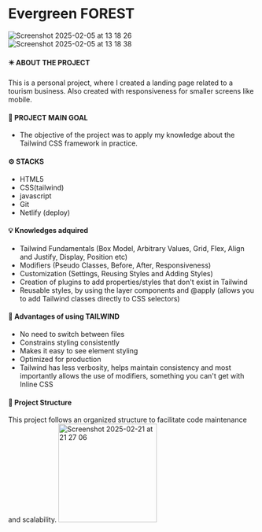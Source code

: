 # Evergreen FOREST  

![Screenshot 2025-02-05 at 13 18 26](https://github.com/user-attachments/assets/515ddf39-7841-4284-8710-15d0a88d2adb)
![Screenshot 2025-02-05 at 13 18 38](https://github.com/user-attachments/assets/36a4bd86-59b3-4208-b718-b9a49e17b466)


#### ✴️ ABOUT THE PROJECT <br>
This is a personal project, where I created a landing page related to a tourism business.
Also created with responsiveness for smaller screens like mobile.


#### 🎯 PROJECT MAIN GOAL  <br>

- The objective of the project was to apply my knowledge about the Tailwind CSS framework in practice.

#### ⚙️ STACKS  <br>
- HTML5
- CSS(tailwind)
- javascript
- Git
- Netlify (deploy)

  
#### 💡 Knowledges adquired <br>
- Tailwind Fundamentals (Box Model, Arbitrary Values, Grid, Flex, Align and Justify, Display, Position etc)
- Modifiers (Pseudo Classes, Before, After, Responsiveness)
- Customization (Settings, Reusing Styles and Adding Styles)
- Creation of plugins to add properties/styles that don't exist in Tailwind
- Reusable styles, by using the layer components  and @apply (allows you to add Tailwind classes directly to CSS selectors)

#### 🔋 Advantages of using TAILWIND  <br>
- No need to switch between files
- Constrains styling consistently
- Makes it easy to see element styling
- Optimized for production
- Tailwind has less verbosity, helps maintain consistency and most importantly allows the use of modifiers,
  something you can't get with Inline CSS

####  📂 Project Structure  <br>
This project follows an organized structure to facilitate code maintenance and scalability.
<img width="200" alt="Screenshot 2025-02-21 at 21 27 06" src="https://github.com/user-attachments/assets/63ad30f0-3221-42a2-be02-cf3136f8192c" />












